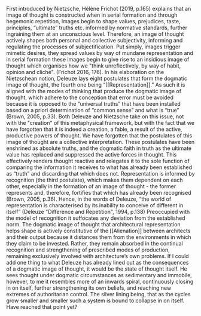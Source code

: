 First introduced by Nietzsche, Hélène Frichot (2019, p.165) explains that an image of thought is constructed when in serial formation and through hegemonic repetition, images begin to shape values, prejudices, taste, principles, “ultimate” truths etc. informed by normative standards, further ingraining them at an unconscious level. Therefore, an image of thought actively shapes both personal and collective subjectivity, informing and regulating the processes of subjectification. Put simply, images trigger mimetic desires, they spread values by way of mundane representation and in serial formation these images begin to give rise to an insidious image of thought which organises how we "think unreflectively, by way of habit, opinion and cliché". (Frichot 2016, 176). 
In his elaboration on the Nietzschean notion, Deleuze lays eight postulates that form the dogmatic image of thought, the fourth one being “[[Representation]].” As such it is aligned with the modes of thinking that produce the dogmatic image of thought, which adhere to the conception that error must be avoided because it is opposed to the “universal truths” that have been installed based on a priori determination of “common sense” and what is “true” (Brown, 2005, p.33). Both Deleuze and Nietzsche take on this issue, not with the "creation" of this metaphysical framework, but with the fact that we have forgotten that it is indeed a creation, a fable, a result of the active, productive powers of thought. We have forgotten that the postulates of this image of thought are a collective interpretation. These postulates have been enshrined as absolute truths, and the dogmatic faith in truth as the ultimate value has replaced and suppressed the active forces in thought. This effectively renders thought reactive and relegates it to the sole function of comparing the information it receives to what has already been established as “truth” and discarding that which does not. Representation is informed by recognition (the third postulate), which makes them dependent on each other, especially in the formation of an image of thought - the former represents and, therefore, fortifies that which has already been recognised (Brown, 2005, p.36). Hence, in the words of Deleuze, “the world of representation is characterised by its inability to conceive of different in itself” (Deleuze "Difference and Repetition", 1994, p.138) Preoccupied with the model of recognition it suffocates any deviation from the established norm. 
The dogmatic image of thought that architectural representation helps shape is actively constitutive of the [[Alienation]] between architects and their output because it distances them from the environments in which they claim to be invested. Rather, they remain absorbed in the continual recognition and strengthening of prescribed modes of production, remaining exclusively involved with architecture’s own problems. If I could add one thing to what Deleuze has already lined out as the consequences of a dogmatic image of thought, it would be the state of thought itself. He sees thought under dogmatic circumstances as sedimentary and immobile, however, to me it resembles more of an inwards spiral, continuously closing in on itself, further strengthening its own beliefs, and reaching new extremes of authoritarian control. The silver lining being, that as the cycles grow smaller and smaller such a system is bound to collapse in on itself. Have reached that point yet?

